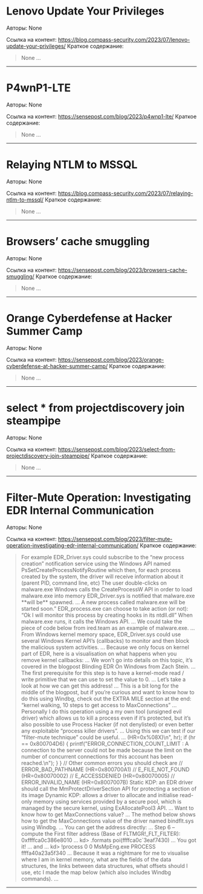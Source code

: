 # Lenovo Update Your Privileges

Авторы: 
None

Ссылка на контент: 
https://blog.compass-security.com/2023/07/lenovo-update-your-privileges/
Краткое содержание: 

<blockquote>
None   ...   
</blockquote>

---

# P4wnP1-LTE

Авторы: 
None

Ссылка на контент: 
https://sensepost.com/blog/2023/p4wnp1-lte/
Краткое содержание: 

<blockquote>
None   ...   
</blockquote>

---

# Relaying NTLM to MSSQL

Авторы: 
None

Ссылка на контент: 
https://blog.compass-security.com/2023/07/relaying-ntlm-to-mssql/
Краткое содержание: 

<blockquote>
None   ...   
</blockquote>

---

# Browsers’ cache smuggling

Авторы: 
None

Ссылка на контент: 
https://sensepost.com/blog/2023/browsers-cache-smuggling/
Краткое содержание: 

<blockquote>
None   ...   
</blockquote>

---

# Orange Cyberdefense at Hacker Summer Camp

Авторы: 
None

Ссылка на контент: 
https://sensepost.com/blog/2023/orange-cyberdefense-at-hacker-summer-camp/
Краткое содержание: 

<blockquote>
None   ...   
</blockquote>

---

# select * from projectdiscovery join steampipe

Авторы: 
None

Ссылка на контент: 
https://sensepost.com/blog/2023/select-from-projectdiscovery-join-steampipe/
Краткое содержание: 

<blockquote>
None   ...   
</blockquote>

---

# Filter-Mute Operation: Investigating EDR Internal Communication

Авторы: 
None

Ссылка на контент: 
https://sensepost.com/blog/2023/filter-mute-operation-investigating-edr-internal-communication/
Краткое содержание: 

<blockquote>
For example EDR_Driver.sys could subscribe to the “new process creation” notification service using the Windows API named PsSetCreateProcessNotifyRoutine which then, for each process created by the system, the driver will receive information about it (parent PID, command line, etc) The user double-clicks on malware.exe Windows calls the CreateProcessW API in order to load malware.exe into memory EDR_Driver.sys is notified that malware.exe **will be** spawned.   ...    A new process called malware.exe will be started soon.” EDR_process.exe can choose to take action (or not): “Ok I will monitor this process by creating hooks in its ntdll.dll” When malware.exe runs, it calls the Windows API.   ...    We could take the piece of code below from ired.team as an example of malware.exe.   ...    From Windows kernel memory space, EDR_Driver.sys could use several Windows Kernel API’s (callbacks) to monitor and then block the malicious system activities.   ...    Because we only focus on kernel part of EDR, here is a visualisation on what happens when you remove kernel callbacks:   ...    We won’t go into details on this topic, it’s covered in the blogpost Blinding EDR On Windows from Zach Stein.   ...    The first prerequisite for this step is to have a kernel-mode read / write primitive that we can use to set the value to 0.   ...    Let’s take a look at how we can get this address!   ...    This is a bit long for the middle of the blogpost, but if you’re curious and want to know how to do this using Windbg, check out the EXTRA MILE section at the end: “kernel walking, 10 steps to get access to MaxConnections”   ...    Personally I do this operation using a my own tool (unsigned evil driver) which allows us to kill a process even if it’s protected, but it’s also possible to use Process Hacker (if not denylisted) or even better any exploitable “process killer drivers”.   ...    Using this we can test if our “filter-mute technique” could be useful.   ...    (HR=0x%08X)\n", hr); if (hr == 0x800704D6) { printf("ERROR_CONNECTION_COUNT_LIMIT : A connection to the server could not be made because the limit on the number of concurrent connections for this account has been reached.\n"); } } // Other common errors you should check are // ERROR_BAD_PATHNAME (HR=0x800700A1) // E_FILE_NOT_FOUND (HR=0x80070002) // E_ACCESSDENIED (HR=0x80070005) // ERROR_INVALID_NAME (HR=0x8007007B) Static KDP: an EDR driver should call the MmProtectDriverSection API for protecting a section of its image Dynamic KDP: allows a driver to allocate and initialise read-only memory using services provided by a secure pool, which is managed by the secure kernel, using ExAllocatePool3 API.   ...    Want to know how to get MaxConnections value?   ...    The method below shows how to get the MaxConnections value of the driver named bindflt.sys using Windbg.   ...    You can get the address directly:   ...    Step 6 – compute the First filter address (Base of FLTMGR!_FLT_FILTER): 0xffffca0c386e8010   ...    kd> .formats poi(ffffca0c`3eaf7430)   ...    You got it!   ...    and   ...    kd> !process 0 0 MsMpEng.exe PROCESS ffffa40a23a5f340   ...    Because it was a nightmare for me to visualise where I am in kernel memory, what are the fields of the data structures, the links between data structures, what offsets should I use, etc I made the map below (which also includes Windbg commands).   ...   
</blockquote>

---

